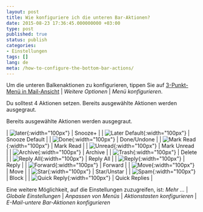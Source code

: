 ```yaml
---
layout: post
title: Wie konfiguriere ich die unteren Bar-Aktionen?
date: 2015-08-23 17:36:45.000000000 +03:00
type: post
published: true
status: publish
categories:
- Einstellungen
tags: []
lang: de
meta: /how-to-configure-the-bottom-bar-actions/
---
```


Um die unteren Balkenaktionen zu konfigurieren, tippen Sie auf [3-Punkt-Menü in Mail-Ansicht](/3-dot-menu-options/) \| *Weitere Optionen* \| *Menü konfigurieren*.

Du solltest 4 Aktionen setzen. Bereits ausgewählte Aktionen werden ausgegraut.

Bereits ausgewählte Aktionen werden ausgegraut.


| ![later](/assets/ic_action_later-.png){:width="100px"} | Snooze+ |
| ![Later Default](/assets/ic_action_later_default.png){:width="100px"} | Snooze Default |
| ![Done](/assets/ic_action_done.png){:width="100px"} | Done/Undone |
| ![Mark Read](/assets/ic_action_wear_mark_as_read.png){:width="100px"} | Mark Read |
| ![Unread](/assets/menu_item_unread.png){:width="100px"} | Mark Unread |
| ![Archive](/assets/ic_action_wear_archive.png){:width="100px"} | Archive |
| ![Trash](/assets/folder_trash.png){:width="100px"} | Delete |
| ![Reply All](/assets/ic_action_reply_all.png){:width="100px"} | Reply All |
| ![Reply](/assets/ic_action_wear_reply.png){:width="100px"} | Reply |
| ![Forward](/assets/ic_action_forward.png){:width="100px"} | Forward |
| ![Move](/assets/ic_action_move.png){:width="100px"} | Move |
| ![Star](/assets/menu_item_star.png){:width="100px"} | Star/Unstar |
| ![Spam](/assets/ic_action_spam.png){:width="100px"} | Block |
| ![Quick Reply](/assets/settings_swipe_quick_reply1.png){:width="100px"} | Quick Replies |


Eine weitere Möglichkeit, auf die Einstellungen zuzugreifen, ist:
*Mehr ...* \| *Globale Einstellungen* \| *Anpassen von Menüs* \| *Aktionstasten konfigurieren* \| *E-Mail-untere Bar-Aktionen konfigurieren*
